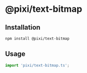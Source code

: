 # @pixi/text-bitmap

## Installation

```bash
npm install @pixi/text-bitmap
```

## Usage

```js
import 'pixi/text-bitmap.ts';
```
